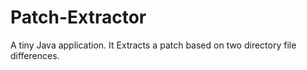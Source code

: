 # Patch-Extractor
A tiny Java application. It Extracts a patch based on two directory file differences.
